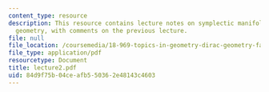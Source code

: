 ```yaml
---
content_type: resource
description: This resource contains lecture notes on symplectic manifolds and Poisson
  geometry, with comments on the previous lecture.
file: null
file_location: /coursemedia/18-969-topics-in-geometry-dirac-geometry-fall-2006/84d9f75b04ceafb550362e48143c4603_lecture2.pdf
file_type: application/pdf
resourcetype: Document
title: lecture2.pdf
uid: 84d9f75b-04ce-afb5-5036-2e48143c4603
---
```


